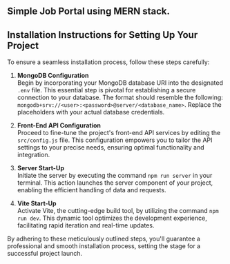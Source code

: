 ## Simple Job Portal using MERN stack.

## Installation Instructions for Setting Up Your Project

To ensure a seamless installation process, follow these steps carefully:

1. **MongoDB Configuration**  
   Begin by incorporating your MongoDB database URI into the designated `.env` file. This essential step is pivotal for establishing a secure connection to your database. The format should resemble the following: `mongodb+srv://<user>:<password>@server/<database_name>`. Replace the placeholders with your actual database credentials.

2. **Front-End API Configuration**  
   Proceed to fine-tune the project's front-end API services by editing the `src/config.js` file. This configuration empowers you to tailor the API settings to your precise needs, ensuring optimal functionality and integration.

3. **Server Start-Up**  
   Initiate the server by executing the command `npm run server` in your terminal. This action launches the server component of your project, enabling the efficient handling of data and requests.

4. **Vite Start-Up**  
   Activate Vite, the cutting-edge build tool, by utilizing the command `npm run dev`. This dynamic tool optimizes the development experience, facilitating rapid iteration and real-time updates.

By adhering to these meticulously outlined steps, you'll guarantee a professional and smooth installation process, setting the stage for a successful project launch.
